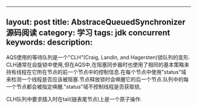   ---
layout: post
title: AbstraceQueuedSynchronizer源码阅读
category: 学习
tags: jdk concurrent
keywords:
description:
---

AQS使用的等待队列是一个"CLH"(Craig, Landin, and Hagersten)锁队列的变形. CLH通常在自旋锁中使用,但在AQS中,在阻塞同步器时也使用了相同的基本策略来持有线程在它所在节点的前一个节点中的控制信息.在每个节点中使用"status"域来检测一个线程是否应该被阻塞.节点释放锁时会唤醒它的后一个节点.队列中的每一个节点都会被指定唤醒."status"域不控制线程是否获取锁,

CLH队列中要求插入时在tail(链表尾节点)上是一个原子操作.
